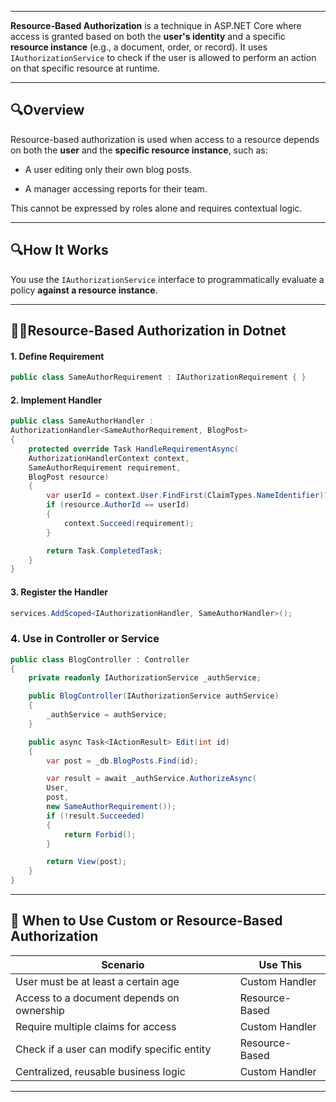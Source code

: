 
---

**Resource-Based Authorization** is a technique in ASP.NET Core where access is granted based on both the **user's identity** and a specific **resource instance** (e.g., a document, order, or record). It uses `IAuthorizationService` to check if the user is allowed to perform an action on that specific resource at runtime.

---
## 🔍Overview

Resource-based authorization is used when access to a resource depends on both the **user** and the **specific resource instance**, such as:

- A user editing only their own blog posts.
    
- A manager accessing reports for their team.
    

This cannot be expressed by roles alone and requires contextual logic.

---

## 🔍How It Works

You use the `IAuthorizationService` interface to programmatically evaluate a policy **against a resource instance**.

---

## 🧑‍💻Resource-Based Authorization in Dotnet

#### 1. Define Requirement

```csharp
public class SameAuthorRequirement : IAuthorizationRequirement { }
```

#### 2. Implement Handler

```csharp
public class SameAuthorHandler : 
AuthorizationHandler<SameAuthorRequirement, BlogPost>
{
    protected override Task HandleRequirementAsync(
    AuthorizationHandlerContext context,
    SameAuthorRequirement requirement,
    BlogPost resource)
    {
        var userId = context.User.FindFirst(ClaimTypes.NameIdentifier)?.Value;
        if (resource.AuthorId == userId)
        {
            context.Succeed(requirement);
        }

        return Task.CompletedTask;
    }
}
```

#### 3. Register the Handler

```csharp
services.AddScoped<IAuthorizationHandler, SameAuthorHandler>();
```

### 4. Use in Controller or Service

```csharp
public class BlogController : Controller
{
    private readonly IAuthorizationService _authService;

    public BlogController(IAuthorizationService authService)
    {
        _authService = authService;
    }

    public async Task<IActionResult> Edit(int id)
    {
        var post = _db.BlogPosts.Find(id);

        var result = await _authService.AuthorizeAsync(
        User, 
        post, 
        new SameAuthorRequirement());
        if (!result.Succeeded)
        {
            return Forbid();
        }

        return View(post);
    }
}
```

---

## 🚀 When to Use Custom or Resource-Based Authorization

| Scenario                                   | Use This       |
| ------------------------------------------ | -------------- |
| User must be at least a certain age        | Custom Handler |
| Access to a document depends on ownership  | Resource-Based |
| Require multiple claims for access         | Custom Handler |
| Check if a user can modify specific entity | Resource-Based |
| Centralized, reusable business logic       | Custom Handler |

---

